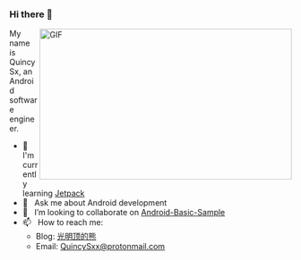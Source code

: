 ### Hi there 👋

<img align="right" height="270px" width="450px" alt="GIF" src='https://github-readme-stats.vercel.app/api?username=QuincySx&show_icons=true&hide=["title"]' />

My name is QuincySx, an Android software engineer.

- 🌱  &nbsp;  I'm currently learning [Jetpack](https://developer.android.com/jetpack)
- 💬  &nbsp;  Ask me about Android development
- 👯  &nbsp;  I’m looking to collaborate on [Android-Basic-Sample](https://github.com/QuincySx/Android-Basic-Sample)
- 📫  &nbsp;  How to reach me: 
   * Blog: [光明顶的熊](https://blog.smallraw.com/)
   * Email: QuincySxx@protonmail.com

<!--
**QuincySx/QuincySx** is a ✨ _special_ ✨ repository because its `README.md` (this file) appears on your GitHub profile.

Here are some ideas to get you started:

- 🔭 I’m currently working on ...
- 🌱 I’m currently learning ...
- 👯 I’m looking to collaborate on ...
- 🤔 I’m looking for help with ...
- 💬 Ask me about ...
- 📫 How to reach me: ...
- 😄 Pronouns: ...
- ⚡ Fun fact: ...
-->
